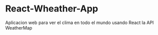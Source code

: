 # React-Wheather-App
Aplicacion web para ver el clima en todo el mundo usando React la API WeatherMap
